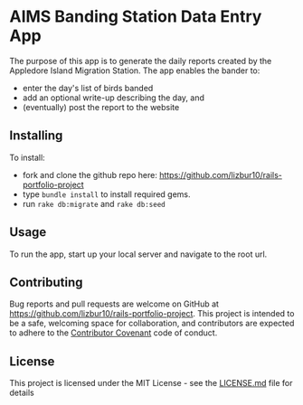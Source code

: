 # AIMS Banding Station Data Entry App

The purpose of this app is to generate the daily reports created by the Appledore Island Migration Station. The app enables the bander to:

- enter the day's list of birds banded
- add an optional write-up describing the day, and
- (eventually) post the report to the website

## Installing

To install:
- fork and clone the github repo here: https://github.com/lizbur10/rails-portfolio-project
- type ```bundle install``` to install required gems.
- run ```rake db:migrate``` and ```rake db:seed```

## Usage

To run the app, start up your local server and navigate to the root url.

## Contributing

Bug reports and pull requests are welcome on GitHub at https://github.com/lizbur10/rails-portfolio-project. This project is intended to be a safe, welcoming space for collaboration, and contributors are expected to adhere to the [Contributor Covenant](http://contributor-covenant.org) code of conduct.

## License

This project is licensed under the MIT License - see the [LICENSE.md](LICENSE.md) file for details
